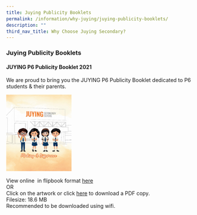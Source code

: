 ```yaml
---
title: Juying Publicity Booklets
permalink: /information/why-juying/juying-publicity-booklets/
description: ""
third_nav_title: Why Choose Juying Secondary?
---
```

### **Juying Publicity Booklets**
#### **JUYING P6 Publicity Booklet 2021**
We are proud to bring you the JUYING P6 Publicity Booklet dedicated to P6 students & their parents.

<img src="/images/2021-P6-Booklet.jpeg" style="width:35%">

View online  in flipbook format [here](https://online.fliphtml5.com/imxpa/jhrz/#p=36)<br>
OR<br>
Click on the artwork or click [here](https://drive.google.com/file/d/1Us7UnxBz5gUzOo9R7exS21WHTiEIaBr1/view?usp=sharing) to download a PDF copy.<br>
Filesize: 18.6 MB<br>
Recommended to be downloaded using wifi.
